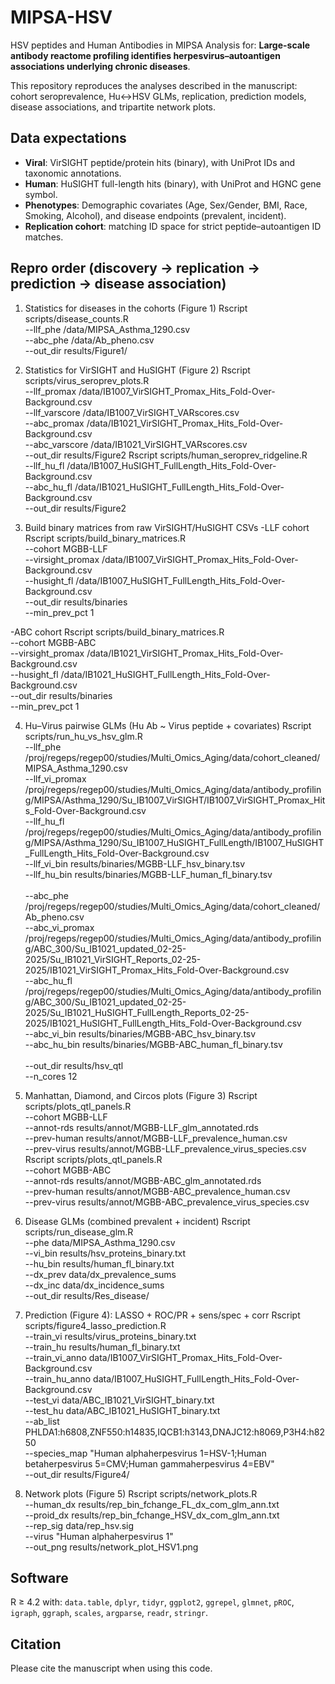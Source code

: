 # MIPSA-HSV

HSV peptides and Human Antibodies in MIPSA
Analysis for: **Large-scale antibody reactome profiling identifies herpesvirus–autoantigen associations underlying chronic diseases**.

This repository reproduces the analyses described in the manuscript: cohort seroprevalence, Hu↔HSV GLMs, replication, prediction models, disease associations, and tripartite network plots.

## Data expectations
- **Viral**: VirSIGHT peptide/protein hits (binary), with UniProt IDs and taxonomic annotations.
- **Human**: HuSIGHT full-length hits (binary), with UniProt and HGNC gene symbol.
- **Phenotypes**: Demographic covariates (Age, Sex/Gender, BMI, Race, Smoking, Alcohol), and disease endpoints (prevalent, incident).
- **Replication cohort**: matching ID space for strict peptide–autoantigen ID matches.

## Repro order (discovery → replication → prediction → disease association)
1) Statistics for diseases in the cohorts (Figure 1)
Rscript scripts/disease_counts.R \
  --llf_phe /data/MIPSA_Asthma_1290.csv \
  --abc_phe /data/Ab_pheno.csv \
  --out_dir results/Figure1/

2) Statistics for VirSIGHT and HuSIGHT (Figure 2)
Rscript scripts/virus_seroprev_plots.R \
  --llf_promax /data/IB1007_VirSIGHT_Promax_Hits_Fold-Over-Background.csv \
  --llf_varscore /data/IB1007_VirSIGHT_VARscores.csv \
  --abc_promax /data/IB1021_VirSIGHT_Promax_Hits_Fold-Over-Background.csv \
  --abc_varscore /data/IB1021_VirSIGHT_VARscores.csv \
  --out_dir results/Figure2 
Rscript scripts/human_seroprev_ridgeline.R \
  --llf_hu_fl /data/IB1007_HuSIGHT_FullLength_Hits_Fold-Over-Background.csv \
  --abc_hu_fl /data/IB1021_HuSIGHT_FullLength_Hits_Fold-Over-Background.csv \
  --out_dir results/Figure2
   
3) Build binary matrices from raw VirSIGHT/HuSIGHT CSVs
-LLF cohort
Rscript scripts/build_binary_matrices.R \
  --cohort MGBB-LLF \
  --virsight_promax /data/IB1007_VirSIGHT_Promax_Hits_Fold-Over-Background.csv \
  --husight_fl      /data/IB1007_HuSIGHT_FullLength_Hits_Fold-Over-Background.csv \
  --out_dir results/binaries \
  --min_prev_pct 1

-ABC cohort
Rscript scripts/build_binary_matrices.R \
  --cohort MGBB-ABC \
  --virsight_promax /data/IB1021_VirSIGHT_Promax_Hits_Fold-Over-Background.csv \
  --husight_fl      /data/IB1021_HuSIGHT_FullLength_Hits_Fold-Over-Background.csv \
  --out_dir results/binaries \
  --min_prev_pct 1


4) Hu–Virus pairwise GLMs (Hu Ab ~ Virus peptide + covariates)
Rscript scripts/run_hu_vs_hsv_glm.R \
  --llf_phe /proj/regeps/regep00/studies/Multi_Omics_Aging/data/cohort_cleaned/MIPSA_Asthma_1290.csv \
  --llf_vi_promax /proj/regeps/regep00/studies/Multi_Omics_Aging/data/antibody_profiling/MIPSA/Asthma_1290/Su_IB1007_VirSIGHT/IB1007_VirSIGHT_Promax_Hits_Fold-Over-Background.csv \
  --llf_hu_fl /proj/regeps/regep00/studies/Multi_Omics_Aging/data/antibody_profiling/MIPSA/Asthma_1290/Su_IB1007_HuSIGHT_FullLength/IB1007_HuSIGHT_FullLength_Hits_Fold-Over-Background.csv \
  --llf_vi_bin results/binaries/MGBB-LLF_hsv_binary.tsv \
  --llf_hu_bin results/binaries/MGBB-LLF_human_fl_binary.tsv \
\
  --abc_phe /proj/regeps/regep00/studies/Multi_Omics_Aging/data/cohort_cleaned/Ab_pheno.csv \
  --abc_vi_promax /proj/regeps/regep00/studies/Multi_Omics_Aging/data/antibody_profiling/ABC_300/Su_IB1021_updated_02-25-2025/Su_IB1021_VirSIGHT_Reports_02-25-2025/IB1021_VirSIGHT_Promax_Hits_Fold-Over-Background.csv \
  --abc_hu_fl /proj/regeps/regep00/studies/Multi_Omics_Aging/data/antibody_profiling/ABC_300/Su_IB1021_updated_02-25-2025/Su_IB1021_HuSIGHT_FullLength_Reports_02-25-2025/IB1021_HuSIGHT_FullLength_Hits_Fold-Over-Background.csv \
  --abc_vi_bin results/binaries/MGBB-ABC_hsv_binary.tsv \
  --abc_hu_bin results/binaries/MGBB-ABC_human_fl_binary.tsv \
\
--out_dir results/hsv_qtl \
--n_cores 12

5) Manhattan, Diamond, and Circos plots (Figure 3)
Rscript scripts/plots_qtl_panels.R \
  --cohort MGBB-LLF \
  --annot-rds results/annot/MGBB-LLF_glm_annotated.rds \
  --prev-human results/annot/MGBB-LLF_prevalence_human.csv \
  --prev-virus results/annot/MGBB-LLF_prevalence_virus_species.csv
Rscript scripts/plots_qtl_panels.R \
  --cohort MGBB-ABC \
  --annot-rds results/annot/MGBB-ABC_glm_annotated.rds \
  --prev-human results/annot/MGBB-ABC_prevalence_human.csv \
  --prev-virus results/annot/MGBB-ABC_prevalence_virus_species.csv

7) Disease GLMs (combined prevalent + incident)
Rscript scripts/run_disease_glm.R \
  --phe data/MIPSA_Asthma_1290.csv \
  --vi_bin results/hsv_proteins_binary.txt \
  --hu_bin results/human_fl_binary.txt \
  --dx_prev data/dx_prevalence_sums \
  --dx_inc data/dx_incidence_sums \
  --out_dir results/Res_disease/

8) Prediction (Figure 4): LASSO + ROC/PR + sens/spec + corr
Rscript scripts/figure4_lasso_prediction.R \
  --train_vi results/virus_proteins_binary.txt \
  --train_hu results/human_fl_binary.txt \
  --train_vi_anno data/IB1007_VirSIGHT_Promax_Hits_Fold-Over-Background.csv \
  --train_hu_anno data/IB1007_HuSIGHT_FullLength_Hits_Fold-Over-Background.csv \
  --test_vi data/ABC_IB1021_VirSIGHT_binary.txt \
  --test_hu data/ABC_IB1021_HuSIGHT_binary.txt \
  --ab_list PHLDA1:h6808,ZNF550:h14835,IQCB1:h3143,DNAJC12:h8069,P3H4:h8250 \
  --species_map "Human alphaherpesvirus 1=HSV-1;Human betaherpesvirus 5=CMV;Human gammaherpesvirus 4=EBV" \
  --out_dir results/Figure4/

9) Network plots (Figure 5)
Rscript scripts/network_plots.R \
  --human_dx results/rep_bin_fchange_FL_dx_com_glm_ann.txt \
  --proid_dx results/rep_bin_fchange_HSV_dx_com_glm_ann.txt \
  --rep_sig data/rep_hsv.sig \
  --virus "Human alphaherpesvirus 1" \
  --out_png results/network_plot_HSV1.png
   
## Software
R ≥ 4.2 with: `data.table`, `dplyr`, `tidyr`, `ggplot2`, `ggrepel`, `glmnet`, `pROC`, `igraph`, `ggraph`, `scales`, `argparse`, `readr`, `stringr`.

## Citation
Please cite the manuscript when using this code.
